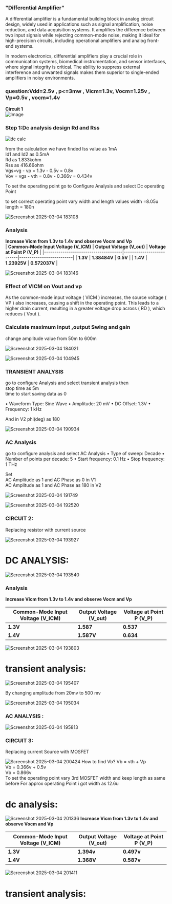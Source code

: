 ### **"Differential Amplifier"**

A differential amplifier is a fundamental building block in analog circuit design, widely used in applications such as signal amplification, noise reduction, and data acquisition systems. It amplifies the difference between two input signals while rejecting common-mode noise, making it ideal for high-precision circuits, including operational amplifiers and analog front-end systems.

In modern electronics, differential amplifiers play a crucial role in communication systems, biomedical instrumentation, and sensor interfaces, where signal integrity is critical. The ability to suppress external interference and unwanted signals makes them superior to single-ended amplifiers in noisy environments.
### **question:Vdd=2.5v , p<=3mw , Vicm=1.3v, Vocm=1.25v , Vp=0.5v , vocm=1.4v**
**Circuit 1** <br>
![Image](https://github.com/user-attachments/assets/4a8c18fd-31d4-42e2-84f7-ccaa40dd426d)


### Step 1:Dc analysis design Rd and Rss
![dc calc](https://github.com/user-attachments/assets/9effe2da-0b1a-43fd-aa7e-5bf8af3cdf2d)



from the calculation we have finded Iss value as 1mA <br>
Id1 and Id2 as 0.5mA <br>
Rd as 1.833kohm <br>
Rss as 416.66ohm <br>
Vgs=vg - vp = 1.3v - 0.5v = 0.8v <br>
Vov = vgs - vth = 0.8v - 0.366v = 0.434v <br>

To set the operating point go to Configure Analysis and select Dc operating Point <br>

to set correct operating point vary width and length values 
width =8.05u <br>
length = 180n <br>


![Screenshot 2025-03-04 183108](https://github.com/user-attachments/assets/29bcd7c2-01f8-4ccd-8868-6e676a54e5b3)

### **Analysis**

**Increase Vicm from 1.3v to 1.4v and observe Vocm and Vp** <br>
| **Common-Mode Input Voltage (V_ICM)** | **Output Voltage (V_out)** | **Voltage at Point P (V_P)** |
|--------------------------------------|--------------------------|--------------------------|
| **1.3V**                            | **1.38484V**             | **0.5V**                |
| **1.4V**                            | **1.23925V**                 | **0.572037V**               |




![Screenshot 2025-03-04 183146](https://github.com/user-attachments/assets/9ac2d4c0-65d6-4c50-9f07-6bba79589cb3)
### Effect of VICM on Vout and vp

As the common-mode input voltage \( VICM \) increases, the source voltage \( VP \) also increases, causing a shift in the operating point. This leads to a higher drain current, resulting in a greater voltage drop across \( RD \), which reduces \( Vout \).

### **Calculate maximum input ,output Swing  and gain**

change amplitude value from 50m to 600m




![Screenshot 2025-03-04 184021](https://github.com/user-attachments/assets/0164cb4d-2498-4a61-9d69-3bc4b7263f45)



![Screenshot 2025-03-04 104945](https://github.com/user-attachments/assets/e10f6351-9e54-4a54-9a92-3483ef9dcb76)
### **TRANSIENT ANALYSIS**
go to configure Analysis and select transient analysis then <br>
stop time as 5m <br>
time to start saving data as 0 <br>

• Waveform Type: Sine Wave
• Amplitude: 20 mV
• DC Offset: 1.3V
• Frequency: 1 kHz

And in V2 phi(deg) as 180


![Screenshot 2025-03-04 190934](https://github.com/user-attachments/assets/d61525d3-b43a-4dd1-8ada-21d0767d6c94)
### **AC Analysis**

go to configure analysis and select AC Analysis
• Type of sweep: Decade
• Number of points per decade: 5
• Start frequency: 0.1 Hz
• Stop frequency: 1 THz

Set <br>
AC Amplitude as 1 and AC Phase as 0 in V1 <br>
AC Amplitude as 1 and AC Phase as 180 in V2 <br>


![Screenshot 2025-03-04 191749](https://github.com/user-attachments/assets/84496068-358c-4a9d-9a47-9233deccde8e)


![Screenshot 2025-03-04 192520](https://github.com/user-attachments/assets/e98c280e-085f-4943-af51-a74986cc7228)

### CIRCUIT 2:
Replacing resistor with current source

![Screenshot 2025-03-04 193927](https://github.com/user-attachments/assets/58d25de9-2acd-45fb-bedf-93c3b865662a)
# DC ANALYSIS:

![Screenshot 2025-03-04 193540](https://github.com/user-attachments/assets/e5736bde-72ff-4d48-869f-b9d4794621c1)
### **Analysis**

**Increase Vicm from 1.3v to 1.4v and observe Vocm and Vp** <br>

| **Common-Mode Input Voltage (V_ICM)** | **Output Voltage (V_out)** | **Voltage at Point P (V_P)** |
|--------------------------------------|--------------------------|--------------------------|
| **1.3V**                            | **1.587**             | **0.537**                |
| **1.4V**                            | **1.587V**                 | **0.634**               |


![Screenshot 2025-03-04 193803](https://github.com/user-attachments/assets/a6a491b0-53ed-4f60-ac84-862a4e9531ee)
# transient analysis:


![Screenshot 2025-03-04 195407](https://github.com/user-attachments/assets/48474381-dae1-4dbd-af4a-828f2c4dbea9)

By changing amplitude from 20mv to 500 mv


![Screenshot 2025-03-04 195034](https://github.com/user-attachments/assets/32784df2-340d-4ff7-8c9e-b73e019e3efb)

### AC ANALYSIS :

![Screenshot 2025-03-04 195813](https://github.com/user-attachments/assets/9459856e-2c86-4cbd-b613-21fa5706749d)

### CIRCUIT 3:
Replacing current Source with MOSFET 


![Screenshot 2025-03-04 200424](https://github.com/user-attachments/assets/29db27ff-2882-4c49-bce8-ee48b11dc4e2)
How to find Vb?
Vb = vth + Vp <br>
Vb = 0.366v + 0.5v <br>
Vb = 0.866v <br>
To set the operating point vary 3rd MOSFET width and keep length as same before 
For approx operating Point i got width as 12.6u

# dc analysis:


![Screenshot 2025-03-04 201336](https://github.com/user-attachments/assets/aa465d5c-54cc-4657-84ed-256c35610e47)
**Increase Vicm from 1.3v to 1.4v and observe Vocm and Vp** <br>

| **Common-Mode Input Voltage (V_ICM)** | **Output Voltage (V_out)** | **Voltage at Point P (V_P)** |
|--------------------------------------|--------------------------|--------------------------|
| **1.3V**                            | **1.394v**             | **0.497v**                |
| **1.4V**                            | **1.368V**                 | **0.587v**               |



![Screenshot 2025-03-04 201411](https://github.com/user-attachments/assets/a39e7127-5adb-429a-a985-9055d03b5696)
# transient analysis:












